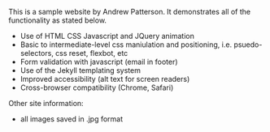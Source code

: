 This is a sample website by Andrew Patterson. It demonstrates all of the functionality as stated below. 

- Use of HTML CSS Javascript and JQuery animation
- Basic to intermediate-level css maniulation and positioning, i.e. psuedo-selectors, css reset, flexbot, etc
- Form validation with javascript (email in footer)
- Use of the Jekyll templating system
- Improved accessibility (alt text for screen readers)
- Cross-browser compatibility (Chrome, Safari)


Other site information:
- all images saved in .jpg format